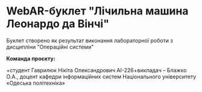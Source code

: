 # WebAR-буклет "Лічильна машина Леонардо да Вінчі"
Буклет створено як результат виконання лабораторної роботи з дисципліни "Операційні системи"

**Команда проєкту:**

+студент Гаврилюк Нікіта Олександрович АІ-226+викладач – Блажко О.А., доцент кафедри інформаційних систем Національного університету «Одеська політехніка»

